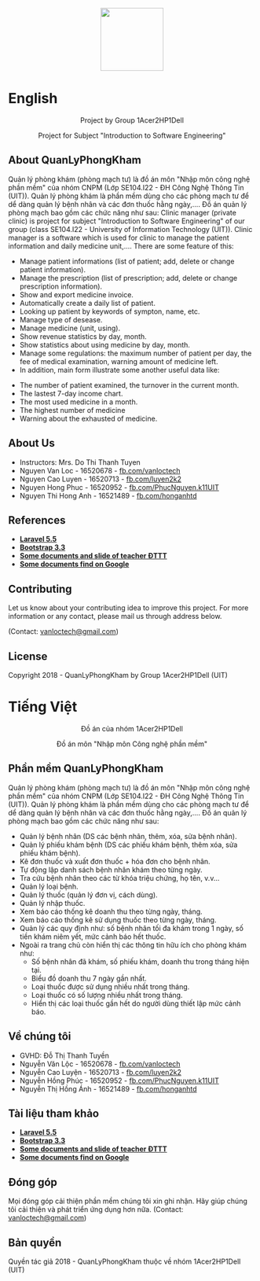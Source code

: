 <p align="center"><img src="https://raw.githubusercontent.com/vanloctech/QuanLyPhongKham/master/public/favicon.ico" width="128" height="128"></p>

<h1>English</h1>

<p align="center">
  Project by Group 1Acer2HP1Dell
</p>
<p align="center">  
Project for Subject "Introduction to Software Engineering"
</p>


## About QuanLyPhongKham

Quản lý phòng khám (phòng mạch tư) là đồ án môn "Nhập môn công nghệ phần mềm" của nhóm CNPM (Lớp SE104.I22 - ĐH Công Nghệ Thông Tin (UIT)). Quản lý phòng khám là phần mềm dùng cho các phòng mạch tư để dể dàng quản lý bệnh nhân và các đơn thuốc hằng ngày,.... Đồ án quản lý phòng mạch bao gồm các chức năng như sau:
Clinic manager (private clinic) is project for subject "Introduction to Software Engineering" of our group (class SE104.I22 - University of Information Technology (UIT)). Clinic manager is a software which is used for clinic to manage the patient information and daily medicine unit,.... There are some feature of this:
- Manage patient informations (list of patient; add, delete or change patient information).
- Manage the prescription (list of prescription; add, delete or change prescription information).
- Show and export medicine invoice.
- Automatically create a daily list of patient.
- Looking up patient by keywords of sympton, name, etc.
- Manage type of desease.
- Manage medicine (unit, using).
- Show revenue statistics by day, month.
- Show statistics about using medicine by day, month.
- Manage some regulations: the maximum number of patient per day, the fee of medical examination, warning amount of medicine left.
- In addition, main form illustrate some another useful data like:
 + The number of patient examined, the turnover in the current month.
 + The lastest 7-day income chart.
 + The most used medicine in a month.
 + The highest number of medicine
 + Warning about the exhausted of medicine.

## About Us

- Instructors: Mrs. Do Thi Thanh Tuyen
- Nguyen Van Loc - 16520678 - <a href="http://fb.com/vanloctech" target="_blank">fb.com/vanloctech</a>
- Nguyen Cao Luyen - 16520713 - <a href="http://fb.com/luyen2k2" target="_blank">fb.com/luyen2k2</a>
- Nguyen Hong Phuc - 16520952 - <a href="http://fb.com/PhucNguyen.k11UIT" target="_blank">fb.com/PhucNguyen.k11UIT</a>
- Nguyen Thi Hong Anh - 16521489 - <a href="http://fb.com/honganhtd" target="_blank">fb.com/honganhtd</a><br/>

## References

- **[Laravel 5.5](https://laravel.com/docs/5.5)**
- **[Bootstrap 3.3](https://getbootstrap.com/docs/3.3/)**
- **[Some documents and slide of teacher ĐTTT](fb.com/vanloctech)**
- **[Some documents find on Google](https://google.com.vn)**

## Contributing

Let us know about your contributing idea to improve this project. For more information or any contact, please mail us through address below.

(Contact: vanloctech@gmail.com)

## License

Copyright 2018 - QuanLyPhongKham by Group 1Acer2HP1Dell (UIT)

<h1>Tiếng Việt</h1>

<p align="center">
  Đồ án của nhóm 1Acer2HP1Dell
</p>
<p align="center">  
Đồ án môn "Nhập môn Công nghệ phần mềm"
</p>


## Phần mềm QuanLyPhongKham

Quản lý phòng khám (phòng mạch tư) là đồ án môn "Nhập môn công nghệ phần mềm" của nhóm CNPM (Lớp SE104.I22 - ĐH Công Nghệ Thông Tin (UIT)). Quản lý phòng khám là phần mềm dùng cho các phòng mạch tư để dể dàng quản lý bệnh nhân và các đơn thuốc hằng ngày,.... Đồ án quản lý phòng mạch bao gồm các chức năng như sau:

- Quản lý bệnh nhân (DS các bệnh nhân, thêm, xóa, sửa bệnh nhân).
- Quản lý phiếu khám bệnh (DS các phiếu khám bệnh, thêm xóa, sửa phiếu khám bệnh).
- Kê đơn thuốc và xuất đơn thuốc + hóa đơn cho bệnh nhân.
- Tự động lập danh sách bệnh nhân khám theo từng ngày.
- Tra cứu bệnh nhân theo các từ khóa triệu chứng, họ tên, v.v...
- Quản lý loại bệnh.
- Quản lý thuốc (quản lý đơn vị, cách dùng).
- Quản lý nhập thuốc.
- Xem báo cáo thống kê doanh thu theo từng ngày, tháng.
- Xem báo cáo thống kê sử dụng thuốc theo từng ngày, tháng.
- Quản lý các quy định như: số bệnh nhân tối đa khám trong 1 ngày, số tiền khám niêm yết, mức cảnh báo hết thuốc.
- Ngoài ra trang chủ còn hiển thị các thông tin hữu ích cho phòng khám như: 
  + Số bệnh nhân đã khám, số phiếu khám, doanh thu trong tháng hiện tại.
  + Biểu đồ doanh thu 7 ngày gần nhất.
  + Loại thuốc được sử dụng nhiều nhất trong tháng.
  + Loại thuốc có số lượng nhiều nhất trong tháng.
  + Hiển thị các loại thuốc gần hết do người dùng thiết lập mức cảnh báo.

## Về chúng tôi

- GVHD: Đỗ Thị Thanh Tuyền
- Nguyễn Văn Lộc - 16520678 - <a href="http://fb.com/vanloctech" target="_blank">fb.com/vanloctech</a>
- Nguyễn Cao Luyện - 16520713 - <a href="http://fb.com/luyen2k2" target="_blank">fb.com/luyen2k2</a>
- Nguyễn Hồng Phúc - 16520952 - <a href="http://fb.com/PhucNguyen.k11UIT" target="_blank">fb.com/PhucNguyen.k11UIT</a>
- Nguyễn Thị Hồng Ánh - 16521489 - <a href="http://fb.com/honganhtd" target="_blank">fb.com/honganhtd</a><br/>

## Tài liệu tham khảo

- **[Laravel 5.5](https://laravel.com/docs/5.5)**
- **[Bootstrap 3.3](https://getbootstrap.com/docs/3.3/)**
- **[Some documents and slide of teacher ĐTTT](fb.com/vanloctech)**
- **[Some documents find on Google](https://google.com.vn)**

## Đóng góp

Mọi đóng góp cải thiện phần mềm chúng tôi xin ghi nhận. Hãy giúp chúng tôi cải thiện và phát triển ứng dụng hơn nữa.
(Contact: vanloctech@gmail.com)

## Bản quyền

Quyền tác giả 2018 - QuanLyPhongKham thuộc về nhóm 1Acer2HP1Dell (UIT)
